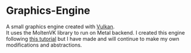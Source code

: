 # Graphics-Engine

A small graphics engine created with [Vulkan](https://www.vulkan.org/).\
It uses the MoltenVK library to run on Metal backend.
I created this engine following [this tutorial](https://vulkan-tutorial.com/) but I have made and will continue to make my own modifications and abstractions.
